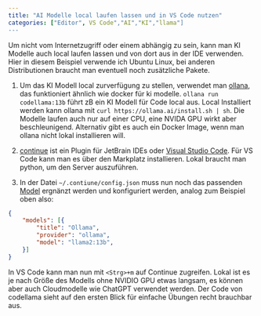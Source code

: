 ```yaml
---
title: "AI Modelle local laufen lassen und in VS Code nutzen"
categories: ["Editor", VS Code","AI","KI","llama"]
---
```

Um nicht vom Internetzugriff oder einem abhängig zu sein, kann man KI Modelle auch local laufen lassen und von dort aus in der IDE verwenden. Hier in diesem Beispiel verwende ich Ubuntu Linux, bei anderen Distributionen braucht man eventuell noch zusätzliche Pakete.

1. Um das KI Modell local zurverfügung zu stellen, verwendet man [ollana](https://ollama.ai/), das funktioniert ähnlich wie docker für ki modelle. `ollana run codellama:13b` führt zB ein KI Modell für Code local aus. Local Installiert werden kann ollana mit `curl https://ollama.ai/install.sh | sh`. Die Modelle laufen auch nur auf einer CPU, eine NVIDA GPU wirkt aber beschleunigend. Alternativ gibt es auch ein Docker Image, wenn man ollana nicht lokal installieren will.

1. [continue](https://continue.dev/) ist ein Plugin für JetBrain IDEs oder [Visual Studio Code](https://code.visualstudio.com/). Für VS Code kann man es über den Markplatz installieren. Lokal braucht man python, um den Server auszuführen.

1. In der Datei `~/.contiune/config.json` muss nun noch das passenden [Model](https://continue.dev/docs/reference/Model%20Providers/ollama) ergnänzt werden und konfiguriert werden, analog zum Beispiel oben also:

```json
{
    "models": [{
        "title": "Ollama",
        "provider": "ollama",
        "model": "llama2:13b",
    }]
}
```

In VS Code kann man nun mit `<Strg>+m` auf Continue zugreifen. Lokal ist es je nach Größe des Modells ohne NVIDIO GPU etwas langsam, es können aber auch Cloudmodelle wie ChatGPT verwendet werden. Der Code von codellama sieht auf den ersten Blick für einfache Übungen recht brauchbar aus.
